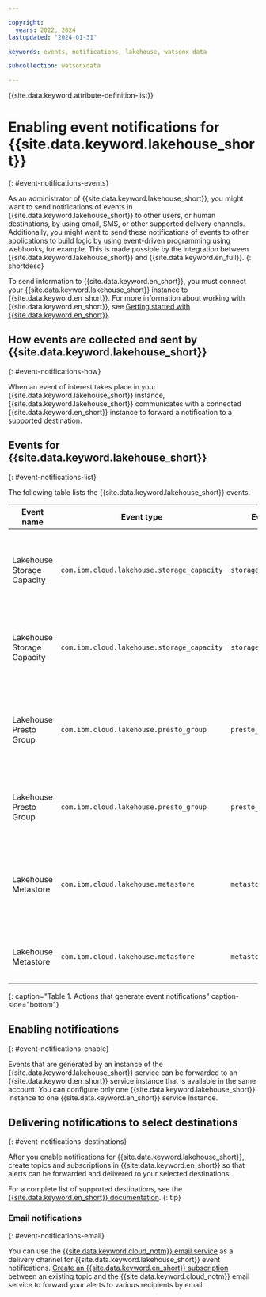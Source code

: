 ```yaml
---

copyright:
  years: 2022, 2024
lastupdated: "2024-01-31"

keywords: events, notifications, lakehouse, watsonx data

subcollection: watsonxdata

---
```


{{site.data.keyword.attribute-definition-list}}


# Enabling event notifications for {{site.data.keyword.lakehouse_short}}
{: #event-notifications-events}

As an administrator of {{site.data.keyword.lakehouse_short}}, you might want to send notifications of events in {{site.data.keyword.lakehouse_short}} to other users, or human destinations, by using email, SMS, or other supported delivery channels. Additionally, you might want to send these notifications of events to other applications to build logic by using event-driven programming using webhooks, for example. This is made possible by the integration between {{site.data.keyword.lakehouse_short}} and {{site.data.keyword.en_full}}.
{: shortdesc}

To send information to {{site.data.keyword.en_short}}, you must connect your {{site.data.keyword.lakehouse_short}} instance to {{site.data.keyword.en_short}}. For more information about working with {{site.data.keyword.en_short}}, see [Getting started with {{site.data.keyword.en_short}}](/docs/event-notifications?topic=event-notifications-getting-started).

## How events are collected and sent by {{site.data.keyword.lakehouse_short}}
{: #event-notifications-how}

When an event of interest takes place in your {{site.data.keyword.lakehouse_short}} instance, {{site.data.keyword.lakehouse_short}} communicates with a connected {{site.data.keyword.en_short}} instance to forward a notification to a [supported destination](/docs/event-notifications?topic=event-notifications-en-destination).

## Events for {{site.data.keyword.lakehouse_short}}
{: #event-notifications-list}

The following table lists the {{site.data.keyword.lakehouse_short}} events.

| Event name                | Event type                                 | Event subtype              | Description                                          | Severity level |
|---------------------------|--------------------------------------------|----------------------------|---------------------------------------------------|-----------------|
|Lakehouse Storage Capacity | `com.ibm.cloud.lakehouse.storage_capacity` | `storage_capacity_warning` | An event is generated when the storage capacity reaches warning levels | Medium |
|Lakehouse Storage Capacity | `com.ibm.cloud.lakehouse.storage_capacity` | `storage_capacity_error` | An event is generated when the storage capacity reaches error levels | High |
|Lakehouse Presto Group | `com.ibm.cloud.lakehouse.presto_group` | `presto_group_unavailable` | An event is generated when the Presto group is unavailable due to an unexpected outage | High |
|Lakehouse Presto Group | `com.ibm.cloud.lakehouse.presto_group` | `presto_group_available` | An event is generated when the Presto group is available | Low |
|Lakehouse Metastore | `com.ibm.cloud.lakehouse.metastore` | `metastore_unavailable` | An event is generated when the metastore is unavailable due to an unexpected outage | High |
|Lakehouse Metastore | `com.ibm.cloud.lakehouse.metastore` | `metastore_available` | An event is generated when the metastore is available | Low |
{: caption="Table 1. Actions that generate event notifications" caption-side="bottom"}

## Enabling notifications
{: #event-notifications-enable}

Events that are generated by an instance of the {{site.data.keyword.lakehouse_short}} service can be forwarded to an {{site.data.keyword.en_short}} service instance that is available in the same account. You can configure only one {{site.data.keyword.lakehouse_short}} instance to one {{site.data.keyword.en_short}} service instance.

## Delivering notifications to select destinations
{: #event-notifications-destinations}

After you enable notifications for {{site.data.keyword.lakehouse_short}}, create topics and subscriptions in {{site.data.keyword.en_short}} so that alerts can be forwarded and delivered to your selected destinations.

For a complete list of supported destinations, see the [{{site.data.keyword.en_short}} documentation](/docs/event-notifications?topic=event-notifications-en-destination).
{: tip}

### Email notifications
{: #event-notifications-email}

You can use the [{{site.data.keyword.cloud_notm}} email service](/docs/event-notifications?topic=event-notifications-en-destinations-email) as a delivery channel for {{site.data.keyword.lakehouse_short}} event notifications. [Create an {{site.data.keyword.en_short}} subscription](/docs/event-notifications?topic=event-notifications-en-create-en-subscription) between an existing topic and the {{site.data.keyword.cloud_notm}} email service to forward your alerts to various recipients by email.
